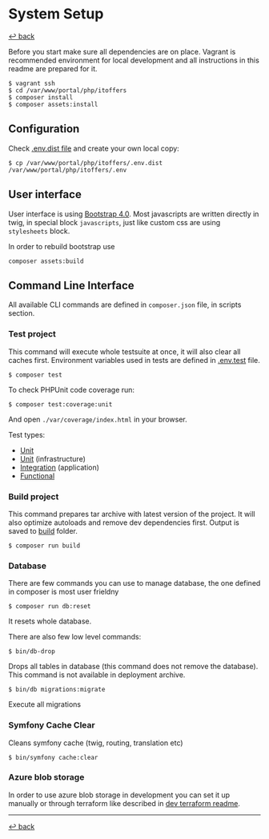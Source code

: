 # System Setup

[↩️ back](/README.md)

Before you start make sure all dependencies are on place. Vagrant is recommended environment for local development and
all instructions in this readme are prepared for it.  

```
$ vagrant ssh
$ cd /var/www/portal/php/itoffers
$ composer install
$ composer assets:install
```

## Configuration

Check [.env.dist file](/php/itoffers/.env.dist) and create your own local copy:

```
$ cp /var/www/portal/php/itoffers/.env.dist /var/www/portal/php/itoffers/.env
```
 
## User interface

User interface is using [Bootstrap 4.0](https://getbootstrap.com/). Most javascripts are written directly in twig, in special
block `javascripts`, just like custom css are using `stylesheets` block. 

In order to rebuild bootstrap use 

```
composer assets:build
``` 
 
## Command Line Interface

All available CLI commands are defined in `composer.json` file, in scripts section.

### Test project

This command will execute whole testsuite at once, it will also clear all caches first.
Environment variables used in tests are defined in [.env.test](.env.test) file.

```
$ composer test
```

To check PHPUnit code coverage run:

```
$ composer test:coverage:unit
```

And open `./var/coverage/index.html` in your browser.

Test types:

* [Unit](tests/ITOffers/Tests/Application/Unit)
* [Unit](tests/ITOffers/Tests/Infrastructure/Unit) (infrastructure)
* [Integration](tests/ITOffers/Tests/Application/Integration) (application)
* [Functional](tests/App/Tests/Functional)


### Build project

This command prepares tar archive with latest version of the project. 
It will also optimize autoloads and remove dev dependencies first.
Output is saved to [build](build) folder.

```
$ composer run build
```

### Database

There are few commands you can use to manage database, the one defined in composer is most user frieldny

```
$ composer run db:reset
```

It resets whole database.

There are also few low level commands:

```
$ bin/db-drop
```

Drops all tables in database (this command does not remove the database).
This command is not available in deployment archive.

```
$ bin/db migrations:migrate
```

Execute all migrations


### Symfony Cache Clear

Cleans symfony cache (twig, routing, translation etc)

```
$ bin/symfony cache:clear
```

### Azure blob storage

In order to use azure blob storage in development you can set it up manually or through terraform
like described in [dev terraform readme](../../terraform/README.md).

---
[↩️ back](/README.md)